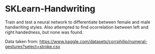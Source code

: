 # SKLearn-Handwriting
Train and test a neural network to differentiate between female and male handwriting styles. Also attempted to find ocorrelation between left and right handedness, but none was found.

Data taken from:
https://www.kaggle.com/datasets/corrphilip/numeral-gestures?select=stroke.csv

